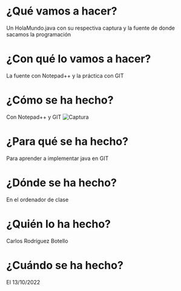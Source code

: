 # ¿Qué vamos a hacer? 
Un HolaMundo.java con su respectiva captura y la fuente de donde sacamos la programación 
# ¿Con qué lo vamos a hacer? 
La fuente con Notepad++ y la práctica con GIT 
# ¿Cómo se ha hecho? 
Con Notepad++ y GIT  ![Captura](https://github.com/crbotello/PROG/blob/main/P2-HolaMundo/Captura%20HolaMundo.png)
# ¿Para qué se ha hecho? 
Para aprender a implementar java en GIT 
# ¿Dónde se ha hecho? 
En el ordenador de clase 
# ¿Quién lo ha hecho? 
Carlos Rodríguez Botello 
# ¿Cuándo se ha hecho? 
El 13/10/2022

